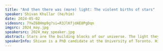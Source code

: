 ```yaml
---
title: "And then there was (more) light: The violent births of stars"
speaker: Shivan Khullar (he/him)
date: 2024-05-02
videosrc: 7YwZ6BHmp9g?si=R3JlKfjdAE8PgDqn
imgsrc: 2024_may.jpg
speakersrc: 2024_may_speaker.jpg
abstract: Stars are the building blocks of our universe. The light they produce dictates how galaxies and planetary systems evolve. A star's mass at birth dictates how it will evolve. Stars are forged in stellar nurseries that are huge clouds of gas and dust. Star formation is a difficult process to observe, so we often rely on simulations to provide us with clues about how stars form. In this AstroTour, we will explore how stars form out of interstellar gas and how stars of different kinds live out their lives.
speakerInfo: Shivan is a PhD candidate at the University of Toronto. His research focuses on the birthplaces of stars, giant molecular clouds. He performs simulations run on supercomputers to try to gain insight into the physical processes that drive the evolution of these stellar nurseries. Outside of research, Shivan enjoys hiking, playing and watching soccer, watching documentaries and dabbling in photography. 
---
```

